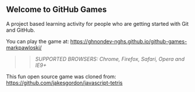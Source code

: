 ## Welcome to GitHub Games

A project based learning activity for people who are getting started with Git and GitHub.

You can play the game at: https://ghnondev-nghs.github.io/github-games-markpawloski/
>> _*SUPPORTED BROWSERS*: Chrome, Firefox, Safari, Opera and IE9+_

This fun open source game was cloned from: https://github.com/jakesgordon/javascript-tetris
